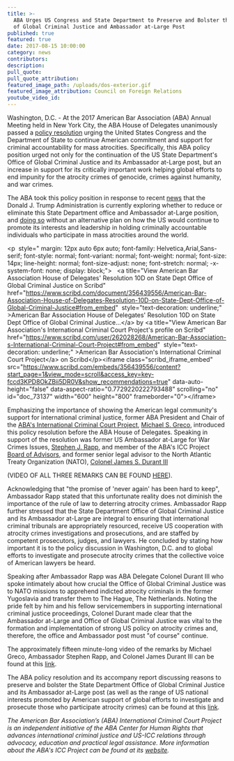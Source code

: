 ```yaml
---
title: >-
  ABA Urges US Congress and State Department to Preserve and Bolster the Office
  of Global Criminal Justice and Ambassador at-Large Post
published: true
featured: true
date: 2017-08-15 10:00:00
category: news
contributors:
description:
pull_quote:
pull_quote_attribution:
featured_image_path: /uploads/dos-exterior.gif
featured_image_attribution: Council on Foreign Relations
youtube_video_id:
---
```



Washington, D.C. - At the 2017 American Bar Association (ABA) Annual Meeting held in New York City, the ABA House of Delegates unanimously passed a&nbsp;[policy resolution](https://www.americanbar.org/content/dam/aba/images/abanews/2017%20Annual%20Resolutions/10D.pdf)&nbsp;urging the United States Congress and the Department of State to continue American commitment and support for criminal accountability for mass atrocities. Specifically, this ABA policy position urged not only for the continuation of the US State Department's Office of Global Criminal Justice and its Ambassador at-Large post, but an increase in support for its critically important work helping global efforts to end impunity for the atrocity crimes of genocide, crimes against humanity, and war crimes.

The ABA took this policy position in response to recent [news](https://www.justsecurity.org/43554/u-s-office-global-criminal-justice-led-senate-confirmed-ambassador-at-large/) that the Donald J. Trump Administration is currently exploring whether to reduce or eliminate this State Department office and Ambassador at-Large position, and [doing so](http://thehill.com/blogs/congress-blog/foreign-policy/342705-the-state-departments-retreat-in-the-fight-against?rnd=1500478588) without an alternative plan on how the US would continue to promote its interests and leadership in holding criminally accountable individuals who participate in mass atrocities around the world.

&lt;p &nbsp;style=" margin: 12px auto 6px auto; font-family: Helvetica,Arial,Sans-serif; font-style: normal; font-variant: normal; font-weight: normal; font-size: 14px; line-height: normal; font-size-adjust: none; font-stretch: normal; -x-system-font: none; display: block;"&gt; &nbsp; &lt;a title="View American Bar Association House of Delegates&#x27; Resolution 10D on State Dept Office of Global Criminal Justice on Scribd" href="https://www.scribd.com/document/356439556/American-Bar-Association-House-of-Delegates-Resolution-10D-on-State-Dept-Office-of-Global-Criminal-Justice#from_embed" &nbsp;style="text-decoration: underline;" &gt;American Bar Association House of Delegates&#x27; Resolution 10D on State Dept Office of Global Criminal Justice...&lt;/a&gt; by &lt;a title="View American Bar Association&#x27;s International Criminal Court Project's profile on Scribd" href="https://www.scribd.com/user/262028268/American-Bar-Association-s-International-Criminal-Court-Project#from_embed" &nbsp;style="text-decoration: underline;" &gt;American Bar Association&#x27;s International Criminal Court Project&lt;/a&gt; on Scribd&lt;/p&gt;&lt;iframe class="scribd_iframe_embed" src="https://www.scribd.com/embeds/356439556/content?start_page=1&view_mode=scroll&access_key=key-fccd3KPD8OkZBii5DR0V&show_recommendations=true" data-auto-height="false" data-aspect-ratio="0.7729220222793488" scrolling="no" id="doc_73137" width="600" height="800" frameborder="0"&gt;&lt;/iframe&gt;

Emphasizing the importance of showing the American legal community's support for international criminal justice, former ABA President and Chair of the [ABA's International Criminal Court Project](https://www.aba-icc.org/), [Michael S. Greco](https://www.aba-icc.org/board-of-advisors/michael-s-greco/), introduced this policy resolution before the ABA House of Delegates. Speaking in support of the resolution was former US Ambassador at-Large for War Crimes Issues, [Stephen J. Rapp](https://www.aba-icc.org/board-of-advisors/hon-stephen-j-rapp/), and member of the ABA's ICC Project [Board of Advisors](https://www.aba-icc.org/the-aba-icc-project/board-of-advisors/), and former senior legal advisor to the North Atlantic Treaty Organization (NATO), [Colonel James S. Durant III](https://seniorexecs.org/about/board-directors/898-james-m-durant-iii-esq-department-of-energy)&nbsp;

(VIDEO OF ALL THREE REMARKS CAN BE FOUND&nbsp;[HERE](https://www.americanbar.org/news/abanews/aba-news-archives/2017/08/aba_urges_state_depa.html)).

Acknowledging that "the promise of 'never again' has been hard to keep", Ambassador Rapp stated that this unfortunate reality does not diminish the importance of the rule of law to deterring atrocity crimes. Ambassador Rapp further stressed that the State Department Office of Global Criminal Justice and its Ambassador at-Large are integral to ensuring that international criminal tribunals are appropriately resourced, receive US cooperation with atrocity crimes investigations and prosecutions, and are staffed by competent prosecutors, judges, and lawyers. He concluded by stating how important it is to the policy discussion in Washington, D.C. and to global efforts to investigate and prosecute atrocity crimes that the collective voice of American lawyers be heard.

Speaking after Ambassador Rapp was ABA Delegate Colonel Durant III who spoke intimately about how crucial the Office of Global Criminal Justice was to NATO missions to apprehend indicted atrocity criminals in the former Yugoslavia and transfer them to The Hague, The Netherlands. Noting the pride felt by him and his fellow servicemembers in supporting international criminal justice proceedings, Colonel Durant made clear that the Ambassador at-Large and Office of Global Criminal Justice was vital to the formation and implementation of strong US policy on atrocity crimes and, therefore, the office and Ambassador post must "of course" continue.

The approximately fifteen minute-long video of the remarks by Michael Greco, Ambassador Stephen Rapp, and Colonel James Durant III can be found at this [link](https://www.americanbar.org/news/abanews/aba-news-archives/2017/08/aba_urges_state_depa.html).&nbsp;

The ABA policy resolution and its accompany report discussing reasons to preserve and bolster the State Department Office of Global Criminal Justice and its Ambassador at-Large post (as well as the range of US national interests promoted by American support of global efforts to investigate and prosecute those who participate atrocity crimes) can be found at this [link](https://www.americanbar.org/content/dam/aba/images/abanews/2017%20Annual%20Resolutions/10D.pdf).

*The American Bar Association’s (ABA) International Criminal Court Project is an independent initiative of the ABA Center for Human Rights that advances international criminal justice and US-ICC relations through advocacy, education and practical legal assistance. More information about the ABA's ICC Project can be found at its&nbsp;[website](https://www.aba-icc.org/).*